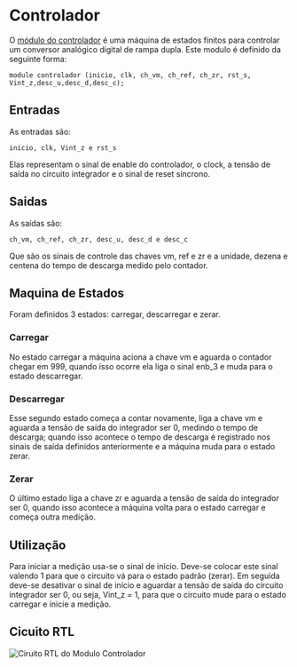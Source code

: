 # Controlador

O [módulo do controlador](/Controlador/contador_comentado_v2.v) é uma máquina de estados finitos para controlar um conversor analógico digital de rampa dupla. Este modulo é definido da seguinte forma:

```module controlador (inicio, clk, ch_vm, ch_ref, ch_zr, rst_s, Vint_z,desc_u,desc_d,desc_c);```

## Entradas

As entradas são: 

```inicio, clk, Vint_z e rst_s``` 
    
Elas representam o sinal de enable do controlador, o clock, a tensão de saída no circuito integrador e o sinal de reset síncrono.

## Saidas

As saídas são: 

```ch_vm, ch_ref, ch_zr, desc_u, desc_d e desc_c``` 
    
Que são os sinais de controle das chaves vm, ref e zr e a unidade, dezena e centena do tempo de descarga medido pelo contador.

## Maquina de Estados

Foram definidos 3 estados: carregar, descarregar e zerar. 

### Carregar

No estado carregar a máquina aciona a chave vm e aguarda o contador chegar em 999, quando isso ocorre ela liga o sinal enb_3 e muda para o estado descarregar. 

### Descarregar

Esse segundo estado começa a contar novamente, liga a chave vm e aguarda a tensão de saída do integrador ser 0, medindo o tempo de descarga; quando isso acontece o tempo de descarga é registrado nos sinais de saída definidos anteriormente e a máquina muda para o estado zerar. 

### Zerar

O último estado liga a chave zr e aguarda a tensão de saída do integrador ser 0, quando isso acontece a máquina volta para o estado carregar e começa outra medição.

## Utilização

Para iniciar a medição usa-se o sinal de início. Deve-se colocar este sinal valendo 1 para que o circuito vá para o estado padrão (zerar). Em seguida deve-se desativar o sinal de início e aguardar a tensão de saída do circuito integrador ser 0, ou seja, Vint_z = 1, para que o circuito mude para o estado carregar e inicie a medição.

## Cicuito RTL

![Ciruito RTL do Modulo Controlador](/imgs/RTL_Circuit_Controlador_Module.png)
